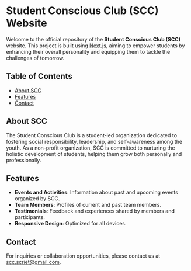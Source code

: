 # Student Conscious Club (SCC) Website

Welcome to the official repository of the **Student Conscious Club (SCC)** website. This project is built using [Next.js](https://nextjs.org), aiming to empower students by enhancing their overall personality and equipping them to tackle the challenges of tomorrow.

## Table of Contents

- [About SCC](#about-scc)
- [Features](#features)
- [Contact](#contact)

## About SCC

The Student Conscious Club is a student-led organization dedicated to fostering social responsibility, leadership, and self-awareness among the youth. As a non-profit organization, SCC is committed to nurturing the holistic development of students, helping them grow both personally and professionally.

## Features

- **Events and Activities**: Information about past and upcoming events organized by SCC.
- **Team Members**: Profiles of current and past team members.
- **Testimonials**: Feedback and experiences shared by members and participants.
- **Responsive Design**: Optimized for all devices.

## Contact

For inquiries or collaboration opportunities, please contact us at <scc.scriet@gmail.com>.
